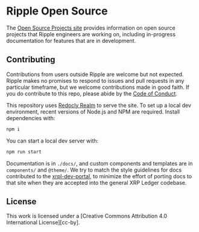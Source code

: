 # Ripple Open Source

The [Open Source Projects site](https://opensource.ripple.com) provides information on open source projects that Ripple engineers are working on, including in-progress documentation for features that are in development.

## Contributing

Contributions from users outside Ripple are welcome but not expected. Ripple makes no promises to respond to issues and pull requests in any particular timeframe, but we welcome contributions made in good faith. If you do contribute to this repo, please abide by the [Code of Conduct](./CODE_OF_CONDUCT.md).

This repository uses [Redocly Realm](https://redocly.com/docs/realm) to serve the site. To set up a local dev environment, recent versions of Node.js and NPM are required. Install dependencies with:

```sh
npm i
```

You can start a local dev server with:

```sh
npm run start
```

Documentation is in `./docs/`, and custom components and templates are in `components/` and `@theme/`. We try to match the style guidelines for docs contributed to the [xrpl-dev-portal](https://github.com/XRPLF/xrpl-dev-portal/), to minimize the effort of porting docs to that site when they are accepted into the general XRP Ledger codebase.


## License

This work is licensed under a [Creative Commons Attribution 4.0 International License][cc-by].
